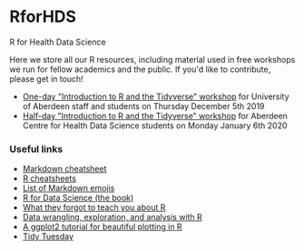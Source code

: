 # RforHDS
 R for Health Data Science

Here we store all our R resources, including material used in free workshops we run for fellow academics and the public. If you'd like to contribute, please get in touch!

- [One-day "Introduction to R and the Tidyverse" workshop](https://github.com/AbdnCHDS/RforHDS/blob/master/Intro_R_Tidyverse/Workshop_description.md) for University of Aberdeen staff and students on Thursday December 5th 2019
- [Half-day "Introduction to R and the Tidyverse" workshop](https://github.com/AbdnCHDS/RforHDS/blob/master/Intro_R_Tidyverse/HalfDayWorkshop_description.md) for Aberdeen Centre for Health Data Science students on Monday January 6th 2020

### Useful links

* [Markdown cheatsheet](https://github.com/adam-p/markdown-here/wiki/Markdown-Cheatsheet)
* [R cheatsheets](https://rstudio.com/wp-content/uploads/2019/01/Cheatsheets_2019.pdf)
* [List of Markdown emojis](https://gist.github.com/rxaviers/7360908)
* [R for Data Science (the book)](https://r4ds.had.co.nz/)
* [What they forgot to teach you about R](https://rstats.wtf/)
* [Data wrangling, exploration, and analysis with R](https://stat545.com/)
* [A ggplot2 tutorial for beautiful plotting in R](https://cedricscherer.netlify.com/2019/08/05/a-ggplot2-tutorial-for-beautiful-plotting-in-r/)
* [Tidy Tuesday](https://github.com/rfordatascience/tidytuesday/blob/master/README.md)
